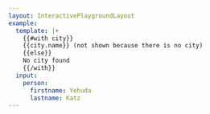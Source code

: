 ```yaml
---
layout: InteractivePlaygroundLayout
example:
  template: |+
    {{#with city}}
    {{city.name}} (not shown because there is no city)
    {{else}}
    No city found
    {{/with}}
  input:
    person:
      firstname: Yehuda
      lastname: Katz
---
```

